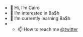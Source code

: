 - 👋 Hi, I’m Cairo
- 👀 I’m interested in Ba$h
- 🌱 I’m currently learning Ba$h
- - 📫 How to reach me [@twitter](https://twitter.com/c4ir0_)

<!---
c4ir0/c4ir0 is a ✨ special ✨ repository because its `README.md` (this file) appears on your GitHub profile.
You can click the Preview link to take a look at your changes.
--->
